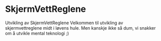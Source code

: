 # SkjermVettReglene
Utvikling av SkjermVettReglene
Velkommen til utvikling av skjermvettreglene midt i løvens hule. Men kanskje ikke så dum, vi snakker om å utvikle mental teknologi ;)
